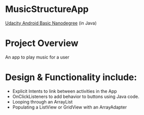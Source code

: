 # MusicStructureApp
[Udacity Android Basic Nanodegree](https://www.udacity.com/course/android-basics-nanodegree-by-google--nd803) (in Java)


# Project Overview
An app to play music for a user


# Design & Functionality include:
- Explicit Intents to link between activities in the App
- OnClickListeners to add behavior to buttons using Java code.
- Looping through an ArrayList
- Populating a ListView or GridView with an ArrayAdapter

